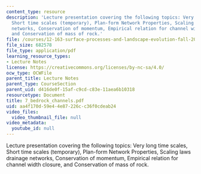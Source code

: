 ```yaml
---
content_type: resource
description: 'Lecture presentation covering the following topics: Very long time scales,
  Short time scales (temporary), Plan-form Network Properties, Scaling laws drainage
  networks, Conservation of momentum, Empirical relation for channel width closure,
  and Conservation of mass of rock.'
file: /courses/12-163-surface-processes-and-landscape-evolution-fall-2004/aa4f170d59e44e87226cc36f0cdeab24_7_bedrock_channels.pdf
file_size: 682578
file_type: application/pdf
learning_resource_types:
- Lecture Notes
license: https://creativecommons.org/licenses/by-nc-sa/4.0/
ocw_type: OCWFile
parent_title: Lecture Notes
parent_type: CourseSection
parent_uid: d416de0f-15af-c9cd-c83e-11aea6b10318
resourcetype: Document
title: 7_bedrock_channels.pdf
uid: aa4f170d-59e4-4e87-226c-c36f0cdeab24
video_files:
  video_thumbnail_file: null
video_metadata:
  youtube_id: null
---
```

Lecture presentation covering the following topics: Very long time scales, Short time scales (temporary), Plan-form Network Properties, Scaling laws drainage networks, Conservation of momentum, Empirical relation for channel width closure, and Conservation of mass of rock.